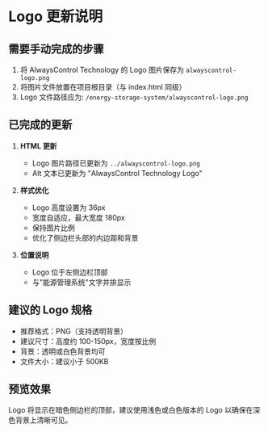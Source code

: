 # Logo 更新说明

## 需要手动完成的步骤

1. 将 AlwaysControl Technology 的 Logo 图片保存为 `alwayscontrol-logo.png`
2. 将图片文件放置在项目根目录（与 index.html 同级）
3. Logo 文件路径应为: `/energy-storage-system/alwayscontrol-logo.png`

## 已完成的更新

1. **HTML 更新**
   - Logo 图片路径已更新为 `../alwayscontrol-logo.png`
   - Alt 文本已更新为 "AlwaysControl Technology Logo"

2. **样式优化**
   - Logo 高度设置为 36px
   - 宽度自适应，最大宽度 180px
   - 保持图片比例
   - 优化了侧边栏头部的内边距和背景

3. **位置说明**
   - Logo 位于左侧边栏顶部
   - 与"能源管理系统"文字并排显示

## 建议的 Logo 规格

- 推荐格式：PNG（支持透明背景）
- 建议尺寸：高度约 100-150px，宽度按比例
- 背景：透明或白色背景均可
- 文件大小：建议小于 500KB

## 预览效果

Logo 将显示在暗色侧边栏的顶部，建议使用浅色或白色版本的 Logo 以确保在深色背景上清晰可见。